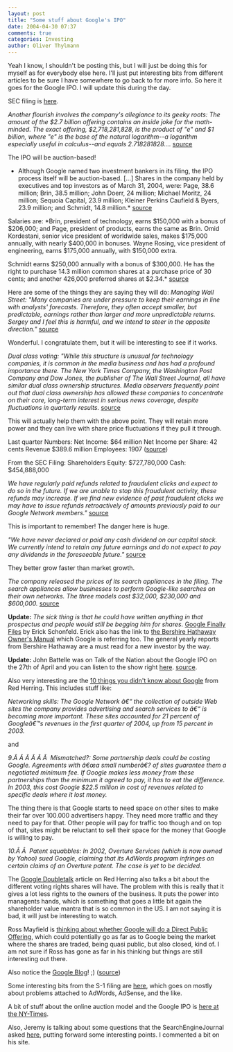 ```yaml
---
layout: post
title: "Some stuff about Google's IPO"
date: 2004-04-30 07:37
comments: true
categories: Investing
author: Oliver Thylmann
---
```



Yeah I know, I shouldn't be posting this, but I will just be doing this for myself as for everybody else here. I'll just put interesting bits from different articles to be sure I have somewhere to go back to for more info. So here it goes for the Google IPO. I will update this during the day.





SEC filing is [here](http://sec.gov/cgi-bin/browse-edgar?action=getcompany&amp;CIK=0001288776&amp;owner=include).

*Another flourish involves the company's allegiance to its geeky roots: The amount of the $2.7 billion offering contains an inside joke for the math-minded. The exact offering, $2,718,281,828, is the product of &quot;e&quot; and $1 billion, where &quot;e&quot; is the base of the natural logarithm--a logarithm especially useful in calculus--and equals 2.718281828....* [source](http://news.com.com/2100-1024_3-5201978.html)

The IPO will be auction-based!
* Although Google named two investment bankers in its filing, the IPO process itself will be auction-based.
[...]
Shares in the company held by executives and top investors as of March 31, 2004, were: Page, 38.6 million; Brin, 38.5 million; John Doerr, 24 million; Michael Moritz, 24 million; Sequoia Capital, 23.9 million; Kleiner Perkins Caufield &amp; Byers, 23.9 million; and Schmidt, 14.8 million.* [source](http://news.com.com/2100-1024_3-5201978.html)

Salaries are: 
*Brin, president of technology, earns $150,000 with a bonus of $206,000; and Page, president of products, earns the same as Brin. Omid Kordestani, senior vice president of worldwide sales, makes $175,000 annually, with nearly $400,000 in bonuses. Wayne Rosing, vice president of engineering, earns $175,000 annually, with $150,000 extra.

Schmidt earns $250,000 annually with a bonus of $300,000. He has the right to purchase 14.3 million common shares at a purchase price of 30 cents; and another 426,000 preferred shares at $2.34.* [source](http://news.com.com/2100-1024_3-5201978.html)

Here are some of the things they are saying they will do:
*Managing Wall Street: &quot;Many companies are under pressure to keep their earnings in line with analysts' forecasts. Therefore, they often accept smaller, but predictable, earnings rather than larger and more unpredictable returns. Sergey and I feel this is harmful, and we intend to steer in the opposite direction.&quot;* [source](http://news.com.com/2100-1038_3-5202090.html)

Wonderful. I congratulate them, but it will be interesting to see if it works. 

*Dual class voting: &quot;While this structure is unusual for technology companies, it is common in the media business and has had a profound importance there. The New York Times Company, the Washington Post Company and Dow Jones, the publisher of The Wall Street Journal, all have similar dual class ownership structures. Media observers frequently point out that dual class ownership has allowed these companies to concentrate on their core, long-term interest in serious news coverage, despite fluctuations in quarterly results.* [source](http://news.com.com/2100-1038_3-5202090.html)

This will actually help them with the above point. They will retain more power and they can live with share price fluctuations if they pull it through.

Last quarter Numbers:
Net Income: $64 million
Net Income per Share: 42 cents
Revenue $389.6 million
Employees: 1907
([source](http://news.com.com/2100-1024_3-5202103.html))

From the SEC Filing:
Shareholders Equity: $727,780,000
Cash: $454,888,000

*We have regularly paid refunds related to fraudulent clicks and expect to do so in the future. If we are unable to stop this fraudulent activity, these refunds may increase. If we find new evidence of past fraudulent clicks we may have to issue refunds retroactively of amounts previously paid to our Google Network members.&quot;* [source](http://news.com.com/2100-1024_3-5202103.html)

This is important to remember! The danger here is huge. 

*&quot;We have never declared or paid any cash dividend on our capital stock. We currently intend to retain any future earnings and do not expect to pay any dividends in the foreseeable future.&quot;* [source](http://news.com.com/2100-1024_3-5202103.html)

They better grow faster than market growth.

*The company released the prices of its search appliances in the filing. The search appliances allow businesses to perform Google-like searches on their own networks. The three models cost $32,000, $230,000 and $600,000.* [source](http://news.com.com/2100-1024_3-5202103.html)

**Update:** *The sick thing is that he could have written anything in that prospectus and people would still be begging him for shares.* [Google Finally Files](http://business2.blogs.com/business2blog/2004/04/google_finally_.html) by Erick Schonfeld. Erick also has the link to [the Bershire Hathaway Owner's Manual](http://www.berkshirehathaway.com/ownman.pdf) which Google is referring too. The general yearly reports from Bershire Hathaway are a must read for a new investor by the way. 

**Update:** John Battelle was on Talk of the Nation about the Google IPO on the 27th of April and you can listen to the show right [here](http://discover.npr.org/features/feature.jhtml?wfId=1853267). [source](http://battellemedia.com/archives/000618.php).

Also very interesting are the [10 things you didn't know about Google](http://www.redherring.com/article.aspx?a=10573&amp;hed=10%20things%20you%20didn't%20know%20about%20Google) from Red Herring. This includes stuff like:

*Networking skills: The Google Network â€“ the collection of outside Web sites the company provides advertising and search services to â€“ is becoming more important. These sites accounted for 21 percent of Googleâ€™s revenues in the first quarter of 2004, up from 15 percent in 2003.*

and 

*9.Â Â Â Â Â Â  Mismatched?: Some partnership deals could be costing Google. Agreements with â€œa small numberâ€? of sites guarantee them a negotiated minimum fee. If Google makes less money from these partnerships than the minimum it agreed to pay, it has to eat the difference. In 2003, this cost Google $22.5 million in cost of revenues related to specific deals where it lost money.*

The thing there is that Google starts to need space on other sites to make their far over 100.000 advertisers happy. They need more traffic and they need to pay for that. Other people will pay for traffic too though and on top of that, sites might be reluctant to sell their space for the money that Google is willing to pay.

*10.Â Â  Patent squabbles: In 2002, Overture Services (which is now owned by Yahoo) sued Google, claiming that its AdWords program infringes on certain claims of an Overture patent. The case is yet to be decided.*

The [Google Doubletalk](http://www.redherring.com/article.aspx?a=10576&amp;hed=Google%20doubletalk) article on Red Herring also talks a bit about the different voting rights shares will have. The problem with this is really that it gives a lot less rights to the owners of the business. It puts the power into managents hands, which is something that goes a little bit again the shareholder value mantra that is so common in the US. I am not saying it is bad, it will just be interesting to watch.

Ross Mayfield is [thinking about whether Google will do a Direct Public Offering](http://ross.typepad.com/blog/2004/04/google_direct_p.html), which could potentially go as far as to Google being the market where the shares are traded, being quasi public, but also closed, kind of. I am not sure if Ross has gone as far in his thinking but things are still interesting out there.

Also notice the [Google Blog](http://www.google.com/blog/)! ;) ([source](http://www.hebig.com/archives/002043.shtml))

Some interesting bits from the S-1 filing are [here](http://www.blogads.com/weblog/comments/P754_0_1_0/), which goes on mostly about problems attached to AdWords, AdSense, and the like. 

A bit of stuff about the online auction model and the Google IPO is [here at the NY-Times](http://www.nytimes.com/2004/04/30/technology/30auction.html?ex=1398657600&amp;en=9f8dd5584eefdeac&amp;ei=5007&amp;partner=USERLAND).

Also, Jeremy is talking about some questions that the SearchEngineJournal asked [here](http://www.ensight.org/archives/2004/05/01/what_do_you_think_about_the_google_ipo.html), putting forward some interesting points. I commented a bit on his site.


